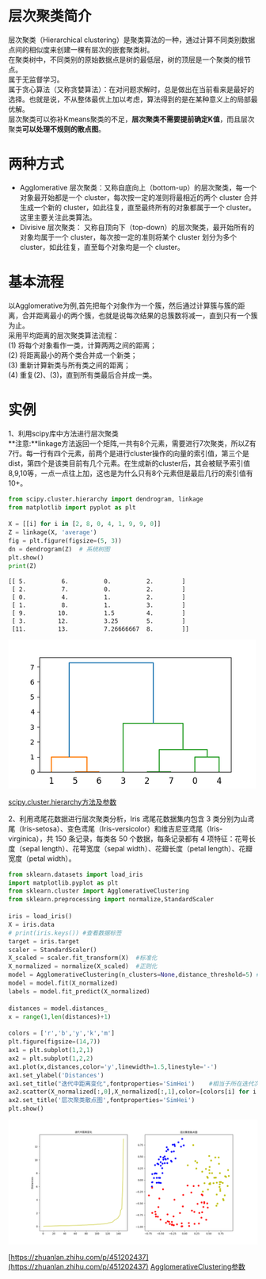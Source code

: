 # 层次聚类简介 
层次聚类（Hierarchical clustering）是聚类算法的一种，通过计算不同类别数据点间的相似度来创建一棵有层次的嵌套聚类树。  
在聚类树中，不同类别的原始数据点是树的最低层，树的顶层是一个聚类的根节点。    
属于无监督学习。       
属于贪心算法（又称贪婪算法）：在对问题求解时，总是做出在当前看来是最好的选择。也就是说，不从整体最优上加以考虑，算法得到的是在某种意义上的局部最优解。        
层次聚类可以弥补Kmeans聚类的不足，**层次聚类不需要提前确定K值**，而且层次聚类**可以处理不规则的散点图**。        


# 两种方式
 
* Agglomerative 层次聚类：又称自底向上（bottom-up）的层次聚类，每一个对象最开始都是一个 cluster，每次按一定的准则将最相近的两个 cluster 合并生成一个新的 cluster，如此往复，直至最终所有的对象都属于一个 cluster。这里主要关注此类算法。  
* Divisive 层次聚类： 又称自顶向下（top-down）的层次聚类，最开始所有的对象均属于一个 cluster，每次按一定的准则将某个 cluster 划分为多个 cluster，如此往复，直至每个对象均是一个 cluster。  

# 基本流程
以Agglomerative为例,首先把每个对象作为一个簇，然后通过计算簇与簇的距离，合并距离最小的两个簇，也就是说每次结果的总簇数将减一，直到只有一个簇为止。   
采用平均距离的层次聚类算法流程：   
(1) 将每个对象看作一类，计算两两之间的距离；  
(2) 将距离最小的两个类合并成一个新类；  
(3) 重新计算新类与所有类之间的距离；  
(4) 重复(2)、(3)，直到所有类最后合并成一类。  

# 实例
1、利用scipy库中方法进行层次聚类    
**注意:**linkage方法返回一个矩阵,一共有8个元素，需要进行7次聚类，所以Z有7行。每一行有四个元素，前两个是进行cluster操作的向量的索引值，第三个是dist，第四个是该类目前有几个元素。在生成新的cluster后，其会被赋予索引值8,9,10等，一点一点往上加，这也是为什么只有8个元素但是最后几行的索引值有10+。    

```python
from scipy.cluster.hierarchy import dendrogram, linkage
from matplotlib import pyplot as plt

X = [[i] for i in [2, 8, 0, 4, 1, 9, 9, 0]]
Z = linkage(X, 'average')   
fig = plt.figure(figsize=(5, 3))
dn = dendrogram(Z)  # 系统树图
plt.show()
print(Z)
```
```
[[ 5.          6.          0.          2.        ]
 [ 2.          7.          0.          2.        ]
 [ 0.          4.          1.          2.        ]
 [ 1.          8.          1.          3.        ]
 [ 9.         10.          1.5         4.        ]
 [ 3.         12.          3.25        5.        ]
 [11.         13.          7.26666667  8.        ]]
```
![](Figure_2.png)     

[scipy.cluster.hierarchy方法及参数](https://blog.csdn.net/Petersburg/article/details/121981388)    

2、利用鸢尾花数据进行层次聚类分析，Iris 鸢尾花数据集内包含 3 类分别为山鸢尾（Iris-setosa）、变色鸢尾（Iris-versicolor）和维吉尼亚鸢尾（Iris-virginica），共 150 条记录，每类各 50 个数据，每条记录都有 4 项特征：花萼长度（sepal length）、花萼宽度（sepal width）、花瓣长度（petal length）、花瓣宽度（petal width）。    

```python
from sklearn.datasets import load_iris
import matplotlib.pyplot as plt
from sklearn.cluster import AgglomerativeClustering
from sklearn.preprocessing import normalize,StandardScaler

iris = load_iris()
X = iris.data
# print(iris.keys()) #查看数据标签
target = iris.target
scaler = StandardScaler()
X_scaled = scaler.fit_transform(X)  #标准化
X_normalized = normalize(X_scaled)  #正则化
model = AgglomerativeClustering(n_clusters=None,distance_threshold=5) #距离阈值高于该阈值(5)，聚类将不会合并。
model = model.fit(X_normalized)
labels = model.fit_predict(X_normalized)
 
distances = model.distances_
x = range(1,len(distances)+1)

colors = ['r','b','y','k','m']
plt.figure(figsize=(14,7))
ax1 = plt.subplot(1,2,1)
ax2 = plt.subplot(1,2,2)
ax1.plot(x,distances,color='y',linewidth=1.5,linestyle='-')
ax1.set_ylabel('Distances')
ax1.set_title("迭代中距离变化",fontproperties='SimHei')    #相当于所在迭代次数的根节点，对应子节点(两类)的距离
ax2.scatter(X_normalized[:,0],X_normalized[:,1],color=[colors[i] for i in labels])
ax2.set_title('层次聚类散点图',fontproperties='SimHei')
plt.show()
```
![](Figure_1.png)

[https://zhuanlan.zhihu.com/p/451202437](https://zhuanlan.zhihu.com/p/451202437)
[AgglomerativeClustering参数](http://www.manongjc.com/detail/31-uycwwsgdefbcmua.html)